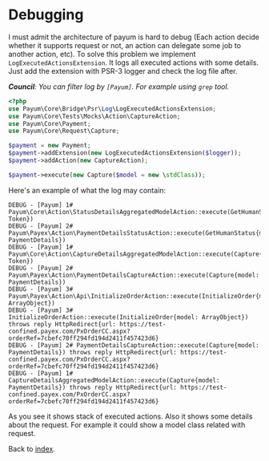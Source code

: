 # Debugging

I must admit the architecture of payum is hard to debug (Each action decide whether it supports request or not, an action can delegate some job to another action, etc). To solve this problem we implement `LogExecutedActionsExtension`. It logs all executed actions with some details. Just add the extension with PSR-3 logger and check the log file after.

_**Council**: You can filter log by `[Payum]`. For example using `grep` tool._

```php
<?php
use Payum\Core\Bridge\Psr\Log\LogExecutedActionsExtension;
use Payum\Core\Tests\Mocks\Action\CaptureAction;
use Payum\Core\Payment;
use Payum\Core\Request\Capture;

$payment = new Payment;
$payment->addExtension(new LogExecutedActionsExtension($logger));
$payment->addAction(new CaptureAction);

$payment->execute(new Capture($model = new \stdClass));
```

Here's an example of what the log may contain:

```
DEBUG - [Payum] 1# Payum\Core\Action\StatusDetailsAggregatedModelAction::execute(GetHumanStatus{model: Token})
DEBUG - [Payum] 2# Payum\Payex\Action\PaymentDetailsStatusAction::execute(GetHumanStatus{model: PaymentDetails})
DEBUG - [Payum] 1# Payum\Core\Action\CaptureDetailsAggregatedModelAction::execute(Capture{model: Token})
DEBUG - [Payum] 2# Payum\Payex\Action\PaymentDetailsCaptureAction::execute(Capture{model: PaymentDetails})
DEBUG - [Payum] 3# Payum\Payex\Action\Api\InitializeOrderAction::execute(InitializeOrder{model: ArrayObject})
DEBUG - [Payum] 3# InitializeOrderAction::execute(InitializeOrder{model: ArrayObject}) throws reply HttpRedirect{url: https://test-confined.payex.com/PxOrderCC.aspx?orderRef=7cbefc70ff294fd194d2411f457423d6}
DEBUG - [Payum] 2# PaymentDetailsCaptureAction::execute(Capture{model: PaymentDetails}) throws reply HttpRedirect{url: https://test-confined.payex.com/PxOrderCC.aspx?orderRef=7cbefc70ff294fd194d2411f457423d6}
DEBUG - [Payum] 1# CaptureDetailsAggregatedModelAction::execute(Capture{model: PaymentDetails}) throws reply HttpRedirect{url: https://test-confined.payex.com/PxOrderCC.aspx?orderRef=7cbefc70ff294fd194d2411f457423d6}
```

As you see it shows stack of executed actions. Also it shows some details about the request. For example it could show a model class related with request.

Back to [index](index.md).